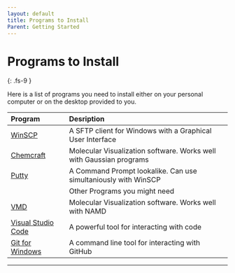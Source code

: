 ```yaml
---
layout: default
title: Programs to Install
Parent: Getting Started
---
```


# Programs to Install
{: .fs-9 }

Here is a list of programs you need to install either on your personal computer or on the desktop provided to you.

| Program       | Desription            |
|:------------- |:----------------------|
| [WinSCP]        | A SFTP client for Windows with a Graphical User Interface|
| [Chemcraft]     | Molecular Visualization software. Works well with Gaussian programs|
| [Putty]         | A Command Prompt lookalike. Can use simultaniously with WinSCP|
| |Other Programs you might need|
| [VMD]             | Molecular Visualization software. Works well with NAMD|
| [Visual Studio Code] | A powerful tool for interacting with code|
| [Git for Windows] | A command line tool for interacting with GitHub|

---

[WinSCP]: https://winscp.net/eng/download.php

[Chemcraft]: https://www.chemcraftprog.com/download.html

[Putty]: https://www.putty.org/

[VMD]: https://www.ks.uiuc.edu/Research/vmd/

[Visual Studio Code]: https://code.visualstudio.com/

[Git for Windows]: https://git-scm.com/download/win